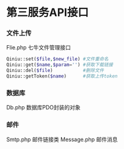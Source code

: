 # 第三服务API接口

### 文件上传
Flie.php 七牛文件管理接口
```php
Qiniu::set($file,$new_file) #文件重命名
Qiniu::get($name,$param='') #获取下载链接
Qiniu::del($file)           #删除文件
Qiniu::getToken($name)      #获取上传token
```

### 数据库
Db.php 数据库PDO封装的对象

### 邮件
Smtp.php 邮件链接类
Message.php 邮件消息
